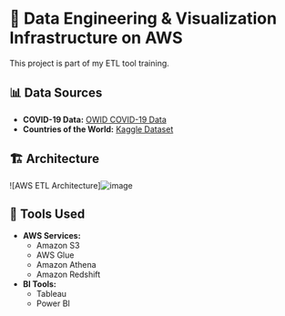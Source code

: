 # 🚀 Data Engineering & Visualization Infrastructure on AWS

This project is part of my ETL tool training.

## 📊 Data Sources
- **COVID-19 Data:** [OWID COVID-19 Data](https://github.com/owid/covid-19-data/tree/master/public/data/vaccinations)
- **Countries of the World:** [Kaggle Dataset](https://www.kaggle.com/datasets/fernandol/countries-of-the-world)

## 🏗️ Architecture
![AWS ETL Architecture]![image](https://github.com/user-attachments/assets/957d40f2-876c-4169-ba5e-bd3aedfec2e5)

## 🔧 Tools Used
- **AWS Services:**
  - Amazon S3
  - AWS Glue
  - Amazon Athena
  - Amazon Redshift
- **BI Tools:**
  - Tableau
  - Power BI
